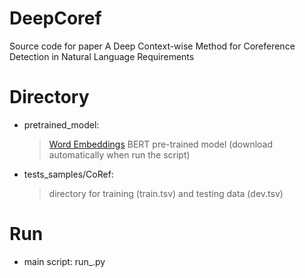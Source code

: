 # DeepCoref

Source code for paper A Deep Context-wise Method for Coreference Detection in Natural Language Requirements

# Directory

- pretrained_model:
    > [Word Embeddings](https://github.com/Embedding/Chinese-Word-Vectors)
    > BERT pre-trained model (download automatically when run the script)
- tests_samples/CoRef:
    > directory for training (train.tsv) and testing data (dev.tsv)

# Run

- main script: run_.py
